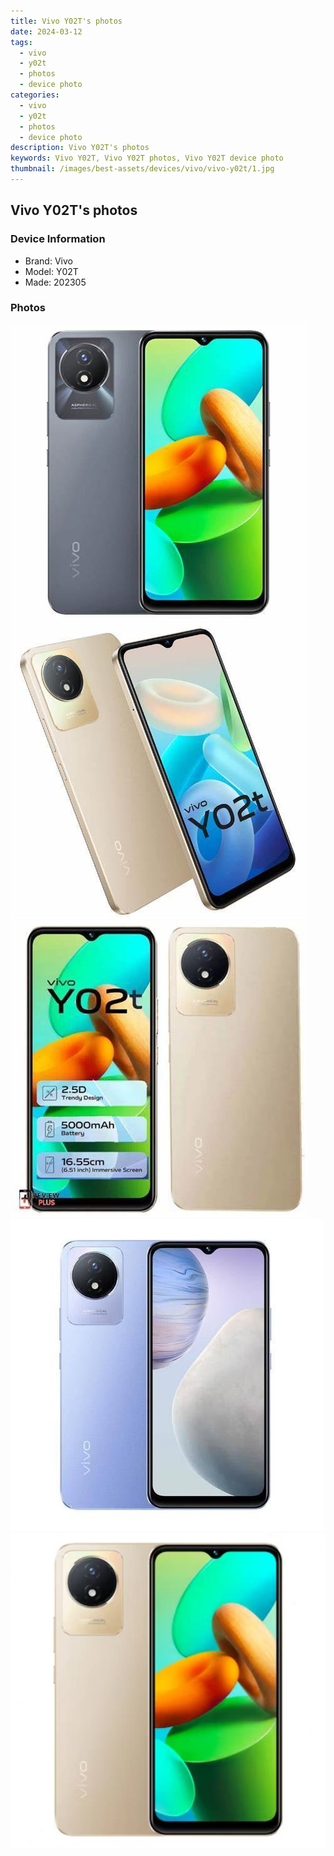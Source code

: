 ```yaml
---
title: Vivo Y02T's photos
date: 2024-03-12
tags: 
  - vivo
  - y02t
  - photos
  - device photo
categories: 
  - vivo
  - y02t
  - photos
  - device photo
description: Vivo Y02T's photos
keywords: Vivo Y02T, Vivo Y02T photos, Vivo Y02T device photo
thumbnail: /images/best-assets/devices/vivo/vivo-y02t/1.jpg
---
```


## Vivo Y02T's photos

### Device Information

- Brand: Vivo
- Model: Y02T
- Made: 202305

### Photos

![/images/best-assets/devices/vivo/vivo-y02t/1.jpg](/images/best-assets/devices/vivo/vivo-y02t/1.jpg)
![/images/best-assets/devices/vivo/vivo-y02t/2.jpg](/images/best-assets/devices/vivo/vivo-y02t/2.jpg)
![/images/best-assets/devices/vivo/vivo-y02t/3.jpg](/images/best-assets/devices/vivo/vivo-y02t/3.jpg)
![/images/best-assets/devices/vivo/vivo-y02t/4.jpg](/images/best-assets/devices/vivo/vivo-y02t/4.jpg)
![/images/best-assets/devices/vivo/vivo-y02t/5.jpg](/images/best-assets/devices/vivo/vivo-y02t/5.jpg)
